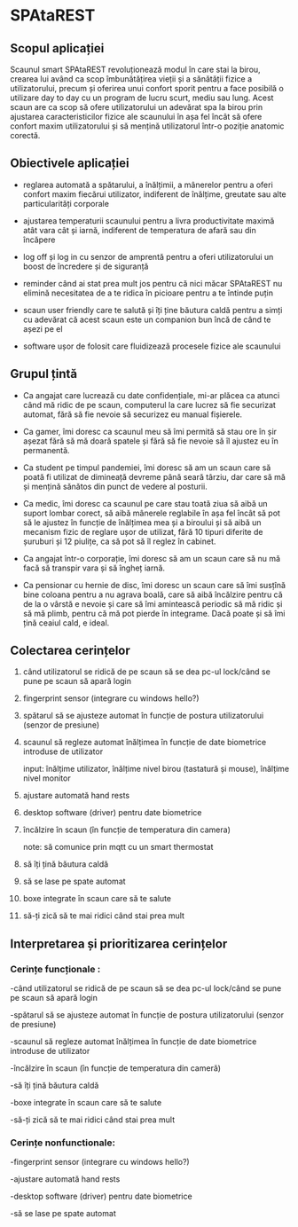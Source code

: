 # SPAtaREST
## Scopul aplicației
Scaunul smart SPAtaREST revoluționează modul în care stai la birou, crearea lui având ca scop îmbunătățirea vieții și a sănătății fizice a utilizatorului, precum și oferirea unui confort sporit pentru a face posibilă o utilizare day to day cu un program de lucru scurt, mediu sau lung. Acest scaun are ca scop să ofere utilizatorului un adevărat spa la birou prin ajustarea caracteristicilor fizice ale scaunului în așa fel încât să ofere confort maxim utilizatorului și să mențină utilizatorul într-o poziție anatomic corectă.

## Obiectivele aplicației
* reglarea automată a spătarului, a înălțimii, a mânerelor pentru a oferi confort maxim fiecărui utilizator, indiferent de înălțime, greutate sau alte particularități corporale

* ajustarea temperaturii scaunului pentru a livra productivitate maximă atât vara cât și iarnă, indiferent de temperatura de afară sau din încăpere

* log off și log in cu senzor de amprentă pentru a oferi utilizatorului un boost de încredere și de siguranță

* reminder când ai stat prea mult jos pentru că nici măcar SPAtaREST nu elimină necesitatea de a te ridica în picioare pentru a te întinde puțin

* scaun user friendly care te salută și îți ține băutura caldă pentru a simți cu adevărat că acest scaun este un companion bun încă de când te așezi pe el

* software ușor de folosit care fluidizează procesele fizice ale scaunului

## Grupul țintă
* Ca angajat care lucrează cu date confidențiale, mi-ar plăcea ca atunci când mă ridic de pe scaun, computerul la care lucrez să fie securizat automat, fără să fie nevoie să securizez eu manual fișierele. 

* Ca gamer, îmi doresc ca scaunul meu să îmi permită să stau ore în șir așezat fără să mă doară spatele și fără să fie nevoie să îl ajustez eu în permanentă. 

* Ca student pe timpul pandemiei, îmi doresc să am un scaun care să poată fi utilizat de dimineață devreme până seară târziu, dar care să mă și mențină sănătos din punct de vedere al posturii. 

* Ca medic, îmi doresc ca scaunul pe care stau toată ziua să aibă un suport lombar corect, să aibă mânerele reglabile în așa fel încât să pot să le ajustez în funcție de înălțimea mea și a biroului și să aibă un mecanism fizic de reglare ușor de utilizat, fără 10 tipuri diferite de șuruburi și 12 piulițe, ca să pot să îl reglez în cabinet. 

* Ca angajat într-o corporație, îmi doresc să am un scaun care să nu mă facă să transpir vara și să îngheț iarnă.

* Ca pensionar cu hernie de disc, îmi doresc un scaun care să îmi susțînă bine coloana pentru a nu agrava boală, care să aibă încălzire pentru că de la o vârstă e nevoie și care să îmi amintească periodic să mă ridic și să mă plimb, pentru că mă pot pierde în integrame. Dacă poate și să îmi țină ceaiul cald, e ideal. 


## Colectarea cerințelor

1. când utilizatorul se ridică de pe scaun să se dea pc-ul lock/când se pune pe scaun să apară login

2. fingerprint sensor (integrare cu windows hello?)

3. spătarul să se ajusteze automat în funcție de postura utilizatorului (senzor de presiune)

4. scaunul să regleze automat înălțimea în funcție de date biometrice introduse de utilizator

    input: înălțime utilizator, înălțime nivel birou (tastatură și mouse), înălțime nivel monitor

5. ajustare automată hand rests

6. desktop software (driver) pentru date biometrice

7. încălzire în scaun (în funcție de temperatura din camera)

    note: să comunice prin mqtt cu un smart thermostat

8. să îți țină băutura caldă

9. să se lase pe spate automat

10. boxe integrate în scaun care să te salute

11. să-ți zică să te mai ridici când stai prea mult

## Interpretarea și prioritizarea cerințelor

### Cerințe funcționale : 

-când utilizatorul se ridică de pe scaun să se dea pc-ul lock/când se pune pe scaun să apară login

-spătarul să se ajusteze automat în funcție de postura utilizatorului (senzor de presiune)

-scaunul să regleze automat înălțimea în funcție de date biometrice introduse de utilizator

-încălzire în scaun (în funcție de temperatura din cameră)

-să îți țină băutura caldă

-boxe integrate în scaun care să te salute

-să-ți zică să te mai ridici când stai prea mult

### Cerințe nonfunctionale:

-fingerprint sensor (integrare cu windows hello?)

-ajustare automată hand rests

-desktop software (driver) pentru date biometrice

-să se lase pe spate automat
